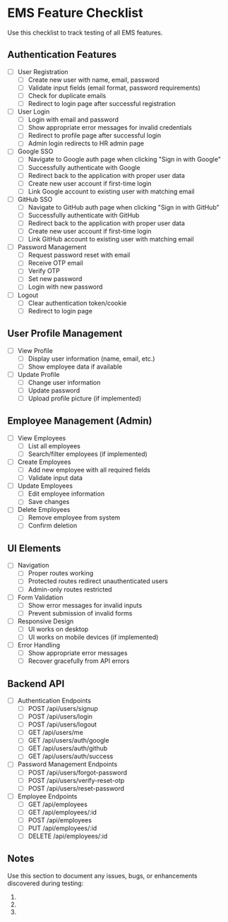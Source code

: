 # EMS Feature Checklist

Use this checklist to track testing of all EMS features.

## Authentication Features

- [ ] User Registration
  - [ ] Create new user with name, email, password
  - [ ] Validate input fields (email format, password requirements)
  - [ ] Check for duplicate emails
  - [ ] Redirect to login page after successful registration

- [ ] User Login
  - [ ] Login with email and password
  - [ ] Show appropriate error messages for invalid credentials
  - [ ] Redirect to profile page after successful login
  - [ ] Admin login redirects to HR admin page

- [ ] Google SSO
  - [ ] Navigate to Google auth page when clicking "Sign in with Google"
  - [ ] Successfully authenticate with Google
  - [ ] Redirect back to the application with proper user data
  - [ ] Create new user account if first-time login
  - [ ] Link Google account to existing user with matching email

- [ ] GitHub SSO
  - [ ] Navigate to GitHub auth page when clicking "Sign in with GitHub"
  - [ ] Successfully authenticate with GitHub
  - [ ] Redirect back to the application with proper user data
  - [ ] Create new user account if first-time login
  - [ ] Link GitHub account to existing user with matching email

- [ ] Password Management
  - [ ] Request password reset with email
  - [ ] Receive OTP email
  - [ ] Verify OTP
  - [ ] Set new password
  - [ ] Login with new password

- [ ] Logout
  - [ ] Clear authentication token/cookie
  - [ ] Redirect to login page

## User Profile Management

- [ ] View Profile
  - [ ] Display user information (name, email, etc.)
  - [ ] Show employee data if available

- [ ] Update Profile
  - [ ] Change user information
  - [ ] Update password
  - [ ] Upload profile picture (if implemented)

## Employee Management (Admin)

- [ ] View Employees
  - [ ] List all employees
  - [ ] Search/filter employees (if implemented)

- [ ] Create Employees
  - [ ] Add new employee with all required fields
  - [ ] Validate input data

- [ ] Update Employees
  - [ ] Edit employee information
  - [ ] Save changes

- [ ] Delete Employees
  - [ ] Remove employee from system
  - [ ] Confirm deletion

## UI Elements

- [ ] Navigation
  - [ ] Proper routes working
  - [ ] Protected routes redirect unauthenticated users
  - [ ] Admin-only routes restricted

- [ ] Form Validation
  - [ ] Show error messages for invalid inputs
  - [ ] Prevent submission of invalid forms

- [ ] Responsive Design
  - [ ] UI works on desktop
  - [ ] UI works on mobile devices (if implemented)

- [ ] Error Handling
  - [ ] Show appropriate error messages
  - [ ] Recover gracefully from API errors

## Backend API

- [ ] Authentication Endpoints
  - [ ] POST /api/users/signup
  - [ ] POST /api/users/login
  - [ ] POST /api/users/logout
  - [ ] GET /api/users/me
  - [ ] GET /api/users/auth/google
  - [ ] GET /api/users/auth/github
  - [ ] GET /api/users/auth/success

- [ ] Password Management Endpoints
  - [ ] POST /api/users/forgot-password
  - [ ] POST /api/users/verify-reset-otp
  - [ ] POST /api/users/reset-password

- [ ] Employee Endpoints
  - [ ] GET /api/employees
  - [ ] GET /api/employees/:id
  - [ ] POST /api/employees
  - [ ] PUT /api/employees/:id
  - [ ] DELETE /api/employees/:id

## Notes

Use this section to document any issues, bugs, or enhancements discovered during testing:

1. 
2. 
3. 
